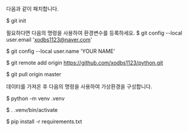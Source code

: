 다음과 같이 패치합니다.

$ git init

필요하다면 다음의 명령을 사용하여 환경변수를 등록하세요.
$ git config --local user.email 'xodbs1123@naver.com'

$ git config --local user.name 'YOUR NAME'

$ git remote add origin https://github.com/xodbs1123/python.git

$ git pull origin master

데이터를 가져온 후 다음의 명령을 사용하여 가상환경을 구성합니다.

$ python -m venv .venv

$ . .venv/bin/activate

$ pip install -r requirements.txt
